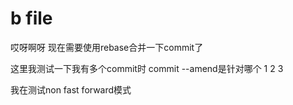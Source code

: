 # b file
哎呀啊呀 现在需要使用rebase合并一下commit了

这里我测试一下我有多个commit时 commit --amend是针对哪个
1
2
3

我在测试non fast forward模式
